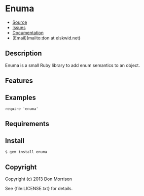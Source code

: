 # Enuma

* [Source](https://github.com/elskwid/enuma#readme)
* [Issues](https://github.com/elskwid/enuma/issues)
* [Documentation](http://rubydoc.info/gems/enuma/frames)
* [Email](mailto:don at elskwid.net)

## Description

Enuma is a small Ruby library to add enum semantics to an object.

## Features

## Examples

    require 'enuma'

## Requirements

## Install

    $ gem install enuma

## Copyright

Copyright (c) 2013 Don Morrison

See {file:LICENSE.txt} for details.
